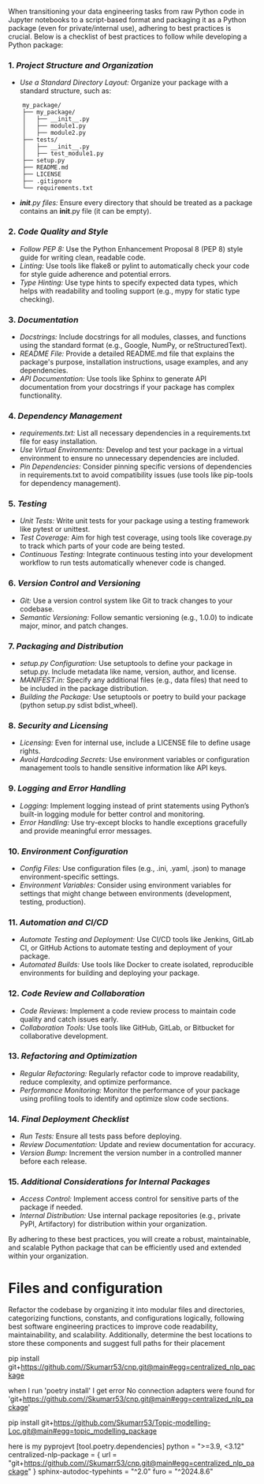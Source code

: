 When transitioning your data engineering tasks from raw Python code in Jupyter notebooks to a script-based format and packaging it as a Python package (even for private/internal use), adhering to best practices is crucial. Below is a checklist of best practices to follow while developing a Python package:

### 1\. *Project Structure and Organization*

 - *Use a Standard Directory Layout:* Organize your package with a standard structure, such as:
    
```    
    my_package/
    ├── my_package/
    │   ├── __init__.py
    │   ├── module1.py
    │   ├── module2.py
    ├── tests/
    │   ├── __init__.py
    │   ├── test_module1.py
    ├── setup.py
    ├── README.md
    ├── LICENSE
    ├── .gitignore
    └── requirements.txt
```
    
 - *__init__.py files:* Ensure every directory that should be treated as a package contains an __init__.py file (it can be empty).

### 2\. *Code Quality and Style*

 - *Follow PEP 8:* Use the Python Enhancement Proposal 8 (PEP 8) style guide for writing clean, readable code.
 - *Linting:* Use tools like flake8 or pylint to automatically check your code for style guide adherence and potential errors.
 - *Type Hinting:* Use type hints to specify expected data types, which helps with readability and tooling support (e.g., mypy for static type checking).

### 3\. *Documentation*

 - *Docstrings:* Include docstrings for all modules, classes, and functions using the standard format (e.g., Google, NumPy, or reStructuredText).
 - *README File:* Provide a detailed README.md file that explains the package's purpose, installation instructions, usage examples, and any dependencies.
 - *API Documentation:* Use tools like Sphinx to generate API documentation from your docstrings if your package has complex functionality.

### 4\. *Dependency Management*

 - *requirements.txt:* List all necessary dependencies in a requirements.txt file for easy installation.
 - *Use Virtual Environments:* Develop and test your package in a virtual environment to ensure no unnecessary dependencies are included.
 - *Pin Dependencies:* Consider pinning specific versions of dependencies in requirements.txt to avoid compatibility issues (use tools like pip-tools for dependency management).

### 5\. *Testing*

 - *Unit Tests:* Write unit tests for your package using a testing framework like pytest or unittest.
 - *Test Coverage:* Aim for high test coverage, using tools like coverage.py to track which parts of your code are being tested.
 - *Continuous Testing:* Integrate continuous testing into your development workflow to run tests automatically whenever code is changed.

### 6\. *Version Control and Versioning*

 - *Git:* Use a version control system like Git to track changes to your codebase.
 - *Semantic Versioning:* Follow semantic versioning (e.g., 1.0.0) to indicate major, minor, and patch changes.

### 7\. *Packaging and Distribution*

 - *setup.py Configuration:* Use setuptools to define your package in setup.py. Include metadata like name, version, author, and license.
 - *MANIFEST.in:* Specify any additional files (e.g., data files) that need to be included in the package distribution.
 - *Building the Package:* Use setuptools or poetry to build your package (python setup.py sdist bdist_wheel).

### 8\. *Security and Licensing*

 - *Licensing:* Even for internal use, include a LICENSE file to define usage rights.
 - *Avoid Hardcoding Secrets:* Use environment variables or configuration management tools to handle sensitive information like API keys.

### 9\. *Logging and Error Handling*

 - *Logging:* Implement logging instead of print statements using Python’s built-in logging module for better control and monitoring.
 - *Error Handling:* Use try-except blocks to handle exceptions gracefully and provide meaningful error messages.

### 10\. *Environment Configuration*

 - *Config Files:* Use configuration files (e.g., .ini, .yaml, .json) to manage environment-specific settings.
 - *Environment Variables:* Consider using environment variables for settings that might change between environments (development, testing, production).

### 11\. *Automation and CI/CD*

 - *Automate Testing and Deployment:* Use CI/CD tools like Jenkins, GitLab CI, or GitHub Actions to automate testing and deployment of your package.
 - *Automated Builds:* Use tools like Docker to create isolated, reproducible environments for building and deploying your package.

### 12\. *Code Review and Collaboration*

 - *Code Reviews:* Implement a code review process to maintain code quality and catch issues early.
 - *Collaboration Tools:* Use tools like GitHub, GitLab, or Bitbucket for collaborative development.

### 13\. *Refactoring and Optimization*

 - *Regular Refactoring:* Regularly refactor code to improve readability, reduce complexity, and optimize performance.
 - *Performance Monitoring:* Monitor the performance of your package using profiling tools to identify and optimize slow code sections.

### 14\. *Final Deployment Checklist*

 - *Run Tests:* Ensure all tests pass before deploying.
 - *Review Documentation:* Update and review documentation for accuracy.
 - *Version Bump:* Increment the version number in a controlled manner before each release.

### 15\. *Additional Considerations for Internal Packages*

 - *Access Control:* Implement access control for sensitive parts of the package if needed.
 - *Internal Distribution:* Use internal package repositories (e.g., private PyPI, Artifactory) for distribution within your organization.

By adhering to these best practices, you will create a robust, maintainable, and scalable Python package that can be efficiently used and extended within your organization.


# Files and configuration
Refactor the codebase by organizing it into modular files and directories, categorizing functions, constants, and configurations logically, following best software engineering practices to improve code readability, maintainability, and scalability. Additionally, determine the best locations to store these components and suggest full paths for their placement



pip install git+https://github.com//Skumarr53/cnp.git@main#egg=centralized_nlp_package
 

when I run 'poetry install' I get error
No connection adapters were found for 'git+https://github.com//Skumarr53/cnp.git@main#egg=centralized_nlp_package'

pip install git+https://github.com/Skumarr53/Topic-modelling-Loc.git@main#egg=topic_modelling_package


here is my pyprojevt
[tool.poetry.dependencies]
python = ">=3.9, <3.12"
centralized-nlp-package = { url = "git+https://github.com//Skumarr53/cnp.git@main#egg=centralized_nlp_package" }
sphinx-autodoc-typehints = "^2.0"
furo = "^2024.8.6"